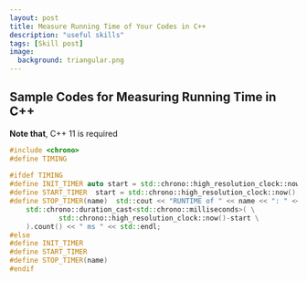 ```yaml
---
layout: post
title: Measure Running Time of Your Codes in C++
description: "useful skills"
tags: [Skill post]
image:
  background: triangular.png
---
```


## Sample Codes for Measuring Running Time in C++

**Note that**, C++ 11 is required
```cpp
#include <chrono> 
#define TIMING
 
#ifdef TIMING
#define INIT_TIMER auto start = std::chrono::high_resolution_clock::now();
#define START_TIMER  start = std::chrono::high_resolution_clock::now();
#define STOP_TIMER(name)  std::cout << "RUNTIME of " << name << ": " << \
    std::chrono::duration_cast<std::chrono::milliseconds>( \
            std::chrono::high_resolution_clock::now()-start \
    ).count() << " ms " << std::endl; 
#else
#define INIT_TIMER
#define START_TIMER
#define STOP_TIMER(name)
#endif
```
  


